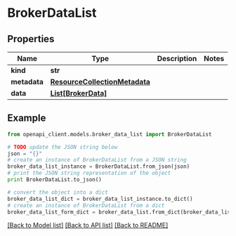 # BrokerDataList


## Properties
Name | Type | Description | Notes
------------ | ------------- | ------------- | -------------
**kind** | **str** |  | 
**metadata** | [**ResourceCollectionMetadata**](ResourceCollectionMetadata.md) |  | 
**data** | [**List[BrokerData]**](BrokerData.md) |  | 

## Example

```python
from openapi_client.models.broker_data_list import BrokerDataList

# TODO update the JSON string below
json = "{}"
# create an instance of BrokerDataList from a JSON string
broker_data_list_instance = BrokerDataList.from_json(json)
# print the JSON string representation of the object
print BrokerDataList.to_json()

# convert the object into a dict
broker_data_list_dict = broker_data_list_instance.to_dict()
# create an instance of BrokerDataList from a dict
broker_data_list_form_dict = broker_data_list.from_dict(broker_data_list_dict)
```
[[Back to Model list]](../ccloud/README.md#documentation-for-models) [[Back to API list]](../ccloud/README.md#documentation-for-api-endpoints) [[Back to README]](../ccloud/README.md)


